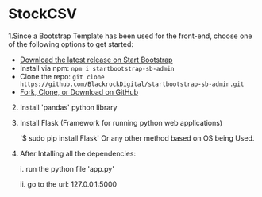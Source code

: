 # StockCSV

1.Since a Bootstrap Template has been used for the front-end, choose one of the following options to get started:

  * [Download the latest release on Start Bootstrap](https://startbootstrap.com/template-overviews/sb-admin/)
  * Install via npm: `npm i startbootstrap-sb-admin`
  * Clone the repo: `git clone https://github.com/BlackrockDigital/startbootstrap-sb-admin.git`
  * [Fork, Clone, or Download on GitHub](https://github.com/BlackrockDigital/startbootstrap-sb-admin)

2. Install 'pandas' python library

3. Install Flask (Framework for running python web applications)

    '$ sudo pip install Flask'  Or  any other method based on OS being Used.
 
3. After Intalling all the dependencies:
    
    i.  run the python file 'app.py' 
 
    ii. go to the url: 127.0.0.1:5000

